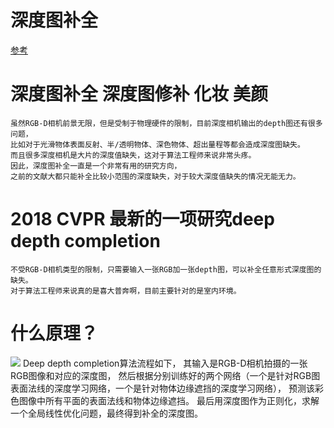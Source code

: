 # 深度图补全
[参考](https://www.zhihu.com/search?type=content&q=%20ElasticFusion)

# 深度图补全 深度图修补 化妆 美颜

    虽然RGB-D相机前景无限，但是受制于物理硬件的限制，目前深度相机输出的depth图还有很多问题，
    比如对于光滑物体表面反射、半/透明物体、深色物体、超出量程等都会造成深度图缺失。
    而且很多深度相机是大片的深度值缺失，这对于算法工程师来说非常头疼。
    因此，深度图补全一直是一个非常有用的研究方向，
    之前的文献大都只能补全比较小范围的深度缺失，对于较大深度值缺失的情况无能无力。

# 2018 CVPR 最新的一项研究deep depth completion
    不受RGB-D相机类型的限制，只需要输入一张RGB加一张depth图，可以补全任意形式深度图的缺失。
    对于算法工程师来说真的是喜大普奔啊，目前主要针对的是室内环境。
    
# 什么原理？
![](https://pic4.zhimg.com/v2-f2d2fdaaf8a063236bf9418291fee227_b.jpg)
    Deep depth completion算法流程如下，
    其输入是RGB-D相机拍摄的一张RGB图像和对应的深度图，
    然后根据分别训练好的两个网络（一个是针对RGB图表面法线的深度学习网络，一个是针对物体边缘遮挡的深度学习网络），
    预测该彩色图像中所有平面的表面法线和物体边缘遮挡。
    最后用深度图作为正则化，求解一个全局线性优化问题，最终得到补全的深度图。



